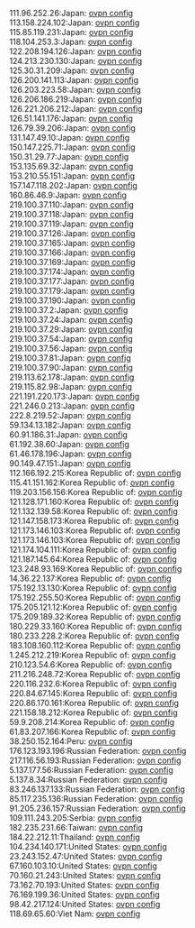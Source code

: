 111.96.252.26:Japan: [ovpn config](vpn/111_96_252_26.ovpn)  
113.158.224.102:Japan: [ovpn config](vpn/113_158_224_102.ovpn)  
115.85.119.231:Japan: [ovpn config](vpn/115_85_119_231.ovpn)  
118.104.253.3:Japan: [ovpn config](vpn/118_104_253_3.ovpn)  
122.208.194.126:Japan: [ovpn config](vpn/122_208_194_126.ovpn)  
124.213.230.130:Japan: [ovpn config](vpn/124_213_230_130.ovpn)  
125.30.31.209:Japan: [ovpn config](vpn/125_30_31_209.ovpn)  
126.200.141.113:Japan: [ovpn config](vpn/126_200_141_113.ovpn)  
126.203.223.58:Japan: [ovpn config](vpn/126_203_223_58.ovpn)  
126.206.186.219:Japan: [ovpn config](vpn/126_206_186_219.ovpn)  
126.221.206.212:Japan: [ovpn config](vpn/126_221_206_212.ovpn)  
126.51.141.176:Japan: [ovpn config](vpn/126_51_141_176.ovpn)  
126.79.39.206:Japan: [ovpn config](vpn/126_79_39_206.ovpn)  
131.147.49.10:Japan: [ovpn config](vpn/131_147_49_10.ovpn)  
150.147.225.71:Japan: [ovpn config](vpn/150_147_225_71.ovpn)  
150.31.29.77:Japan: [ovpn config](vpn/150_31_29_77.ovpn)  
153.135.69.32:Japan: [ovpn config](vpn/153_135_69_32.ovpn)  
153.210.55.151:Japan: [ovpn config](vpn/153_210_55_151.ovpn)  
157.147.118.202:Japan: [ovpn config](vpn/157_147_118_202.ovpn)  
160.86.46.9:Japan: [ovpn config](vpn/160_86_46_9.ovpn)  
219.100.37.110:Japan: [ovpn config](vpn/219_100_37_110.ovpn)  
219.100.37.118:Japan: [ovpn config](vpn/219_100_37_118.ovpn)  
219.100.37.119:Japan: [ovpn config](vpn/219_100_37_119.ovpn)  
219.100.37.126:Japan: [ovpn config](vpn/219_100_37_126.ovpn)  
219.100.37.165:Japan: [ovpn config](vpn/219_100_37_165.ovpn)  
219.100.37.166:Japan: [ovpn config](vpn/219_100_37_166.ovpn)  
219.100.37.169:Japan: [ovpn config](vpn/219_100_37_169.ovpn)  
219.100.37.174:Japan: [ovpn config](vpn/219_100_37_174.ovpn)  
219.100.37.177:Japan: [ovpn config](vpn/219_100_37_177.ovpn)  
219.100.37.179:Japan: [ovpn config](vpn/219_100_37_179.ovpn)  
219.100.37.190:Japan: [ovpn config](vpn/219_100_37_190.ovpn)  
219.100.37.2:Japan: [ovpn config](vpn/219_100_37_2.ovpn)  
219.100.37.24:Japan: [ovpn config](vpn/219_100_37_24.ovpn)  
219.100.37.29:Japan: [ovpn config](vpn/219_100_37_29.ovpn)  
219.100.37.54:Japan: [ovpn config](vpn/219_100_37_54.ovpn)  
219.100.37.56:Japan: [ovpn config](vpn/219_100_37_56.ovpn)  
219.100.37.81:Japan: [ovpn config](vpn/219_100_37_81.ovpn)  
219.100.37.90:Japan: [ovpn config](vpn/219_100_37_90.ovpn)  
219.113.62.178:Japan: [ovpn config](vpn/219_113_62_178.ovpn)  
219.115.82.98:Japan: [ovpn config](vpn/219_115_82_98.ovpn)  
221.191.220.173:Japan: [ovpn config](vpn/221_191_220_173.ovpn)  
221.246.0.213:Japan: [ovpn config](vpn/221_246_0_213.ovpn)  
222.8.219.52:Japan: [ovpn config](vpn/222_8_219_52.ovpn)  
59.134.13.182:Japan: [ovpn config](vpn/59_134_13_182.ovpn)  
60.91.186.31:Japan: [ovpn config](vpn/60_91_186_31.ovpn)  
61.192.38.60:Japan: [ovpn config](vpn/61_192_38_60.ovpn)  
61.46.178.196:Japan: [ovpn config](vpn/61_46_178_196.ovpn)  
90.149.47.151:Japan: [ovpn config](vpn/90_149_47_151.ovpn)  
112.166.192.215:Korea Republic of: [ovpn config](vpn/112_166_192_215.ovpn)  
115.41.151.162:Korea Republic of: [ovpn config](vpn/115_41_151_162.ovpn)  
119.203.156.156:Korea Republic of: [ovpn config](vpn/119_203_156_156.ovpn)  
121.128.171.160:Korea Republic of: [ovpn config](vpn/121_128_171_160.ovpn)  
121.132.139.58:Korea Republic of: [ovpn config](vpn/121_132_139_58.ovpn)  
121.147.158.173:Korea Republic of: [ovpn config](vpn/121_147_158_173.ovpn)  
121.173.146.103:Korea Republic of: [ovpn config](vpn/121_173_146_103.ovpn)  
121.173.146.103:Korea Republic of: [ovpn config](vpn/121_173_146_103.ovpn)  
121.174.104.111:Korea Republic of: [ovpn config](vpn/121_174_104_111.ovpn)  
121.187.145.64:Korea Republic of: [ovpn config](vpn/121_187_145_64.ovpn)  
123.248.93.169:Korea Republic of: [ovpn config](vpn/123_248_93_169.ovpn)  
14.36.22.137:Korea Republic of: [ovpn config](vpn/14_36_22_137.ovpn)  
175.192.13.130:Korea Republic of: [ovpn config](vpn/175_192_13_130.ovpn)  
175.192.255.50:Korea Republic of: [ovpn config](vpn/175_192_255_50.ovpn)  
175.205.121.12:Korea Republic of: [ovpn config](vpn/175_205_121_12.ovpn)  
175.209.189.32:Korea Republic of: [ovpn config](vpn/175_209_189_32.ovpn)  
180.229.33.160:Korea Republic of: [ovpn config](vpn/180_229_33_160.ovpn)  
180.233.228.2:Korea Republic of: [ovpn config](vpn/180_233_228_2.ovpn)  
183.108.160.112:Korea Republic of: [ovpn config](vpn/183_108_160_112.ovpn)  
1.245.212.219:Korea Republic of: [ovpn config](vpn/1_245_212_219.ovpn)  
210.123.54.6:Korea Republic of: [ovpn config](vpn/210_123_54_6.ovpn)  
211.216.248.72:Korea Republic of: [ovpn config](vpn/211_216_248_72.ovpn)  
220.116.232.6:Korea Republic of: [ovpn config](vpn/220_116_232_6.ovpn)  
220.84.67.145:Korea Republic of: [ovpn config](vpn/220_84_67_145.ovpn)  
220.86.170.161:Korea Republic of: [ovpn config](vpn/220_86_170_161.ovpn)  
221.158.18.212:Korea Republic of: [ovpn config](vpn/221_158_18_212.ovpn)  
59.9.208.214:Korea Republic of: [ovpn config](vpn/59_9_208_214.ovpn)  
61.83.207.166:Korea Republic of: [ovpn config](vpn/61_83_207_166.ovpn)  
38.250.152.164:Peru: [ovpn config](vpn/38_250_152_164.ovpn)  
176.123.193.196:Russian Federation: [ovpn config](vpn/176_123_193_196.ovpn)  
217.116.56.193:Russian Federation: [ovpn config](vpn/217_116_56_193.ovpn)  
5.137.177.56:Russian Federation: [ovpn config](vpn/5_137_177_56.ovpn)  
5.137.8.34:Russian Federation: [ovpn config](vpn/5_137_8_34.ovpn)  
83.246.137.133:Russian Federation: [ovpn config](vpn/83_246_137_133.ovpn)  
85.117.235.136:Russian Federation: [ovpn config](vpn/85_117_235_136.ovpn)  
91.205.236.157:Russian Federation: [ovpn config](vpn/91_205_236_157.ovpn)  
109.111.243.205:Serbia: [ovpn config](vpn/109_111_243_205.ovpn)  
182.235.231.66:Taiwan: [ovpn config](vpn/182_235_231_66.ovpn)  
184.22.212.11:Thailand: [ovpn config](vpn/184_22_212_11.ovpn)  
104.234.140.171:United States: [ovpn config](vpn/104_234_140_171.ovpn)  
23.243.152.47:United States: [ovpn config](vpn/23_243_152_47.ovpn)  
67.160.103.10:United States: [ovpn config](vpn/67_160_103_10.ovpn)  
70.160.21.243:United States: [ovpn config](vpn/70_160_21_243.ovpn)  
73.162.70.193:United States: [ovpn config](vpn/73_162_70_193.ovpn)  
76.169.199.36:United States: [ovpn config](vpn/76_169_199_36.ovpn)  
98.42.217.124:United States: [ovpn config](vpn/98_42_217_124.ovpn)  
118.69.65.60:Viet Nam: [ovpn config](vpn/118_69_65_60.ovpn)  
